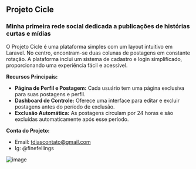 ## Projeto Cicle
### Minha primeira rede social dedicada a publicações de histórias curtas e mídias

O Projeto Cicle é uma plataforma simples com um layout intuitivo em Laravel. No centro, encontram-se duas colunas de postagens em constante rotação. A plataforma inclui um sistema de cadastro e login simplificado, proporcionando uma experiência fácil e acessível.

**Recursos Principais:**
- **Página de Perfil e Postagem:** Cada usuário tem uma página exclusiva para suas postagens e perfil.
- **Dashboard de Controle:** Oferece uma interface para editar e excluir postagens antes do período de exclusão.
- **Exclusão Automática:** As postagens circulam por 24 horas e são excluídas automaticamente após esse período.

**Conta do Projeto:**
- Email: tdiascontato@gmail.com
- Ig: @finefellings

![image](https://github.com/tdiascontato/Belive/assets/98658691/26bf8307-b1e6-42ba-b0cd-f4bf87ffe528)

